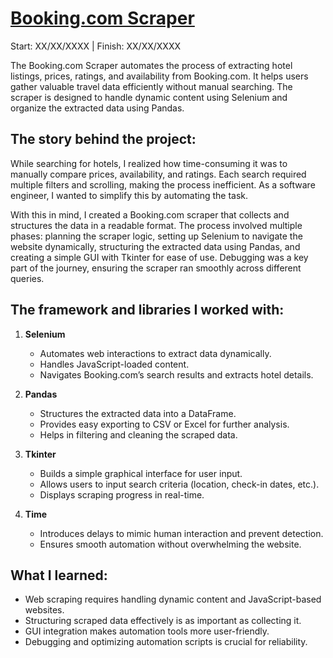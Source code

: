 # [Booking.com Scraper](https://github.com/MrAnon89/Booking.com-Scraper)
Start: XX/XX/XXXX  |  Finish: XX/XX/XXXX

The Booking.com Scraper automates the process of extracting hotel listings, prices, ratings, and availability from Booking.com. It helps users gather valuable travel data efficiently without manual searching. The scraper is designed to handle dynamic content using Selenium and organize the extracted data using Pandas.

## The story behind the project:
While searching for hotels, I realized how time-consuming it was to manually compare prices, availability, and ratings. Each search required multiple filters and scrolling, making the process inefficient. As a software engineer, I wanted to simplify this by automating the task.

With this in mind, I created a Booking.com scraper that collects and structures the data in a readable format. The process involved multiple phases: planning the scraper logic, setting up Selenium to navigate the website dynamically, structuring the extracted data using Pandas, and creating a simple GUI with Tkinter for ease of use. Debugging was a key part of the journey, ensuring the scraper ran smoothly across different queries.

## The framework and libraries I worked with:
1. **Selenium**
   - Automates web interactions to extract data dynamically.
   - Handles JavaScript-loaded content.
   - Navigates Booking.com’s search results and extracts hotel details.
   
2. **Pandas**
   - Structures the extracted data into a DataFrame.
   - Provides easy exporting to CSV or Excel for further analysis.
   - Helps in filtering and cleaning the scraped data.

3. **Tkinter**
   - Builds a simple graphical interface for user input.
   - Allows users to input search criteria (location, check-in dates, etc.).
   - Displays scraping progress in real-time.

4. **Time**
   - Introduces delays to mimic human interaction and prevent detection.
   - Ensures smooth automation without overwhelming the website.

## What I learned:
- Web scraping requires handling dynamic content and JavaScript-based websites.
- Structuring scraped data effectively is as important as collecting it.
- GUI integration makes automation tools more user-friendly.
- Debugging and optimizing automation scripts is crucial for reliability.

